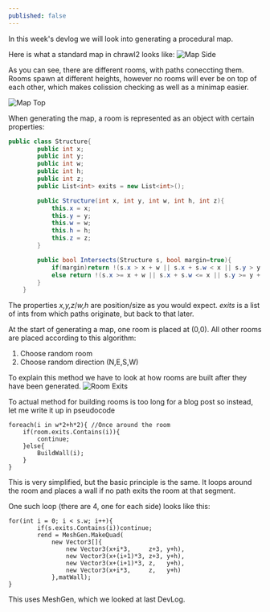 ```yaml
---
published: false
---
```


In this week's devlog we will look into generating a procedural map.

<!--excerpt-->

Here is what a standard map in chrawl2 looks like:
![Map Side]()

As you can see, there are different rooms, with paths coneccting them. Rooms spawn at different heights, however no rooms will ever be on top of each other, which makes colission checking as well as a minimap easier. 

![Map Top]()

When generating the map, a room is represented as an object with certain properties:
```c#
public class Structure{
		public int x;
		public int y;
		public int w;
		public int h;
		public int z;
		public List<int> exits = new List<int>();

		public Structure(int x, int y, int w, int h, int z){
			this.x = x;
			this.y = y;
			this.w = w;
			this.h = h;
			this.z = z;
		}

		public bool Intersects(Structure s, bool margin=true){
			if(margin)return !(s.x > x + w || s.x + s.w < x || s.y > y + h || s.y + s.h < y);
			else return !(s.x >= x + w || s.x + s.w <= x || s.y >= y + h || s.y + s.h <= y);
		}
	}
```
The properties *x,y,z*/*w,h* are position/size as you would expect. *exits* is a list of 
ints from which paths originate, but back to that later.

At the start of generating a map, one room is placed at (0,0). All other rooms are placed according to this algorithm:

1. Choose random room
2. Choose random direction (N,E,S,W)




To explain this method we have to look at how rooms are built after they have been generated.
![Room Exits]()

To actual method for building rooms is too long for a blog post so instead, let me write it up in pseudocode

```
foreach(i in w*2+h*2){ //Once around the room
	if(room.exits.Contains(i)){
    	continue;
    }else{
    	BuildWall(i);
    }
}
```

This is very simplified, but the basic principle is the same. It loops around the room and places a wall if no path exits the room at that segment.

One such loop (there are 4, one for each side) looks like this:
```
for(int i = 0; i < s.w; i++){
		if(s.exits.Contains(i))continue;
		rend = MeshGen.MakeQuad(
			new Vector3[]{
				new Vector3(x+i*3,     z+3, y+h),
				new Vector3(x+(i+1)*3, z+3, y+h),
				new Vector3(x+(i+1)*3, z,   y+h),
				new Vector3(x+i*3,     z,   y+h)
			},matWall);
}
```

This uses MeshGen, which we looked at last DevLog. 